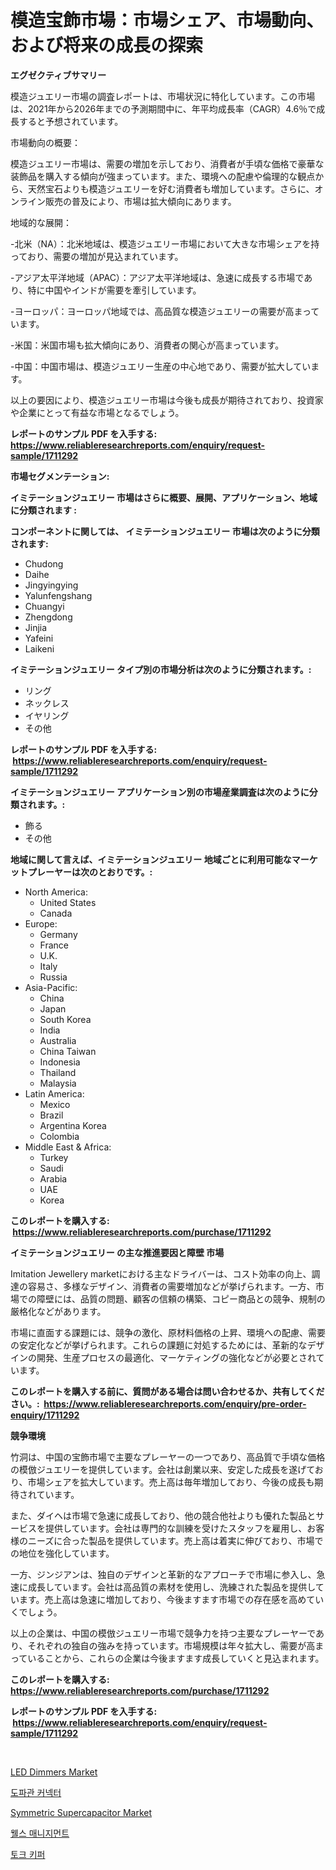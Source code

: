 <p><h1>模造宝飾市場：市場シェア、市場動向、および将来の成長の探索</h1></p><p><strong>エグゼクティブサマリー</strong></p>
<p><p>模造ジュエリー市場の調査レポートは、市場状況に特化しています。この市場は、2021年から2026年までの予測期間中に、年平均成長率（CAGR）4.6％で成長すると予想されています。</p><p>市場動向の概要：</p><p>模造ジュエリー市場は、需要の増加を示しており、消費者が手頃な価格で豪華な装飾品を購入する傾向が強まっています。また、環境への配慮や倫理的な観点から、天然宝石よりも模造ジュエリーを好む消費者も増加しています。さらに、オンライン販売の普及により、市場は拡大傾向にあります。</p><p>地域的な展開：</p><p>-北米（NA）：北米地域は、模造ジュエリー市場において大きな市場シェアを持っており、需要の増加が見込まれています。</p><p>-アジア太平洋地域（APAC）：アジア太平洋地域は、急速に成長する市場であり、特に中国やインドが需要を牽引しています。</p><p>-ヨーロッパ：ヨーロッパ地域では、高品質な模造ジュエリーの需要が高まっています。</p><p>-米国：米国市場も拡大傾向にあり、消費者の関心が高まっています。</p><p>-中国：中国市場は、模造ジュエリー生産の中心地であり、需要が拡大しています。</p><p>以上の要因により、模造ジュエリー市場は今後も成長が期待されており、投資家や企業にとって有益な市場となるでしょう。</p></p>
<p><strong>レポートのサンプル PDF を入手する: <a href="https://www.reliableresearchreports.com/enquiry/request-sample/1711292">https://www.reliableresearchreports.com/enquiry/request-sample/1711292</a></strong></p>
<p><strong>市場セグメンテーション:</strong></p>
<p><strong> イミテーションジュエリー 市場はさらに概要、展開、アプリケーション、地域に分類されます :</strong></p>
<p><strong>コンポーネントに関しては、 イミテーションジュエリー 市場は次のように分類されます: &nbsp;</strong></p>
<p><ul><li>Chudong</li><li>Daihe</li><li>Jingyingying</li><li>Yalunfengshang</li><li>Chuangyi</li><li>Zhengdong</li><li>Jinjia</li><li>Yafeini</li><li>Laikeni</li></ul></p>
<p><strong> イミテーションジュエリー タイプ別の市場分析は次のように分類されます。:</strong></p>
<p><ul><li>リング</li><li>ネックレス</li><li>イヤリング</li><li>その他</li></ul></p>
<p><strong>レポートのサンプル PDF を入手する: &nbsp;<a href="https://www.reliableresearchreports.com/enquiry/request-sample/1711292">https://www.reliableresearchreports.com/enquiry/request-sample/1711292</a></strong></p>
<p><strong> イミテーションジュエリー アプリケーション別の市場産業調査は次のように分類されます。:</strong></p>
<p><ul><li>飾る</li><li>その他</li></ul></p>
<p><strong>地域に関して言えば、イミテーションジュエリー 地域ごとに利用可能なマーケットプレーヤーは次のとおりです。:</strong></p>
<p><ul>
    <li>
        North America:
        <ul>
            <li>United States</li>
            <li>Canada</li>
        </ul>
    </li>
    <li>
        Europe:
        <ul>
            <li>Germany</li>
            <li>France</li>
            <li>U.K.</li>
            <li>Italy</li>
            <li>Russia</li>
        </ul>
    </li>
    <li>
        Asia-Pacific:
        <ul>
            <li>China</li>
            <li>Japan</li>
            <li>South Korea</li>
            <li>India</li>
            <li>Australia</li>
            <li>China Taiwan</li>
            <li>Indonesia</li>
            <li>Thailand</li>
            <li>Malaysia</li>
        </ul>
    </li>
    <li>
        Latin America:
        <ul>
            <li>Mexico</li>
            <li>Brazil</li>
            <li>Argentina Korea</li>
            <li>Colombia</li>
        </ul>
    </li>
    <li>
        Middle East & Africa:
        <ul>
            <li>Turkey</li>
            <li>Saudi</li>
            <li>Arabia</li>
            <li>UAE</li>
            <li>Korea</li>
        </ul>
    </li>
    </ul></p>
<p><strong>このレポートを購入する: &nbsp;<a href="https://www.reliableresearchreports.com/purchase/1711292">https://www.reliableresearchreports.com/purchase/1711292</a></strong></p>
<p><strong>イミテーションジュエリー の主な推進要因と障壁 市場</strong></p>
<p><p>Imitation Jewellery marketにおける主なドライバーは、コスト効率の向上、調達の容易さ、多様なデザイン、消費者の需要増加などが挙げられます。一方、市場での障壁には、品質の問題、顧客の信頼の構築、コピー商品との競争、規制の厳格化などがあります。</p><p>市場に直面する課題には、競争の激化、原材料価格の上昇、環境への配慮、需要の安定化などが挙げられます。これらの課題に対処するためには、革新的なデザインの開発、生産プロセスの最適化、マーケティングの強化などが必要とされています。</p></p>
<p><strong>このレポートを購入する前に、質問がある場合は問い合わせるか、共有してください。:&nbsp; <a href="https://www.reliableresearchreports.com/enquiry/pre-order-enquiry/1711292">https://www.reliableresearchreports.com/enquiry/pre-order-enquiry/1711292</a></strong></p>
<p><strong>競争環境</strong></p>
<p><p>竹洞は、中国の宝飾市場で主要なプレーヤーの一つであり、高品質で手頃な価格の模倣ジュエリーを提供しています。会社は創業以来、安定した成長を遂げており、市場シェアを拡大しています。売上高は毎年増加しており、今後の成長も期待されています。</p><p>また、ダイヘは市場で急速に成長しており、他の競合他社よりも優れた製品とサービスを提供しています。会社は専門的な訓練を受けたスタッフを雇用し、お客様のニーズに合った製品を提供しています。売上高は着実に伸びており、市場での地位を強化しています。</p><p>一方、ジンジアンは、独自のデザインと革新的なアプローチで市場に参入し、急速に成長しています。会社は高品質の素材を使用し、洗練された製品を提供しています。売上高は急速に増加しており、今後ますます市場での存在感を高めていくでしょう。</p><p>以上の企業は、中国の模倣ジュエリー市場で競争力を持つ主要なプレーヤーであり、それぞれの独自の強みを持っています。市場規模は年々拡大し、需要が高まっていることから、これらの企業は今後ますます成長していくと見込まれます。</p></p>
<p><strong>このレポートを購入する: &nbsp; <a href="https://www.reliableresearchreports.com/purchase/1711292">https://www.reliableresearchreports.com/purchase/1711292</a></strong></p>
<p><strong>レポートのサンプル PDF を入手する: &nbsp;<a href="https://www.reliableresearchreports.com/enquiry/request-sample/1711292">https://www.reliableresearchreports.com/enquiry/request-sample/1711292</a></strong><strong></strong></p>
<p>&nbsp;</p>
<p><p><a href="https://github.com/shotows/Market-Research-Report-List-2/blob/main/led-dimmers-market.md">LED Dimmers Market</a></p><p><a href="https://github.com/darrellockm3ytan895656/Market-Research-Report-List-1/blob/main/442063410814.md">도파관 커넥터</a></p><p><a href="https://github.com/beatblasta/Market-Research-Report-List-2/blob/main/symmetric-supercapacitor-market.md">Symmetric Supercapacitor Market</a></p><p><a href="https://github.com/oajzkywllm460/Market-Research-Report-List-1/blob/main/410399910815.md">웰스 매니지먼트</a></p><p><a href="https://medium.com/@fredajerde/%ED%86%A0%ED%81%AC-%ED%82%A4%ED%8D%BC-%EC%8B%9C%EC%9E%A5-%EC%A0%84%EB%A7%9D-%EC%82%B0%EC%97%85-%EA%B0%9C%EC%9A%94-%EB%B0%8F-%EC%98%88%EC%B8%A1-2024%EB%85%84%EB%B6%80%ED%84%B0-2031%EB%85%84%EA%B9%8C%EC%A7%80-6d18e47ee074">토크 키퍼</a></p></p>